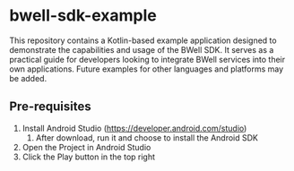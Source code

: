 # bwell-sdk-example
This repository contains a Kotlin-based example application designed to demonstrate the capabilities and usage of the BWell SDK. It serves as a practical guide for developers looking to integrate BWell services into their own applications. Future examples for other languages and platforms may be added.

## Pre-requisites
1. Install Android Studio (https://developer.android.com/studio)
   1. After download, run it and choose to install the Android SDK 
2. Open the Project in Android Studio
3. Click the Play button in the top right

